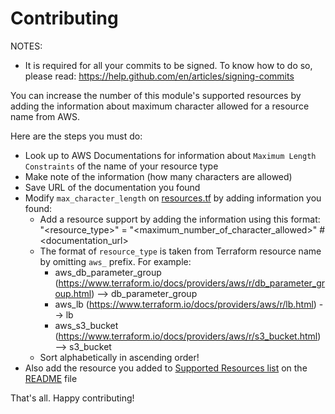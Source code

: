 # Contributing

NOTES:
* It is required for all your commits to be signed. To know how to do so, please read: https://help.github.com/en/articles/signing-commits

You can increase the number of this module's supported resources by adding the information about maximum character allowed for a resource name from AWS.

Here are the steps you must do: 
* Look up to AWS Documentations for information about `Maximum Length Constraints` of the name of your resource type
* Make note of the information (how many characters are allowed)
* Save URL of the documentation you found
* Modify `max_character_length` on [resources.tf](https://github.com/traveloka/terraform-aws-resource-naming/blob/master/resources.tf) by adding information you found:
    * Add a resource support by adding the information using this format:   
      "<resource_type>" = "<maximum_number_of_character_allowed>" # <documentation_url>
    *  The format of `resource_type` is taken from Terraform resource name by omitting `aws_` prefix. For example:
        * aws_db_parameter_group (https://www.terraform.io/docs/providers/aws/r/db_parameter_group.html) -->  db_parameter_group
        * aws_lb (https://www.terraform.io/docs/providers/aws/r/lb.html) -->  lb
        * aws_s3_bucket (https://www.terraform.io/docs/providers/aws/r/s3_bucket.html) -->  s3_bucket
    * Sort alphabetically in ascending order!
* Also add the resource you added to [Supported Resources list](https://github.com/traveloka/terraform-aws-resource-naming#supported-resources) on the [README](https://github.com/traveloka/terraform-aws-resource-naming/blob/master/README.md) file

That's all. Happy contributing!
